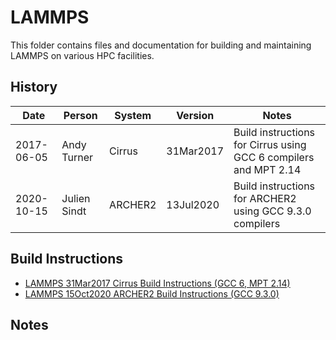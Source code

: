 LAMMPS
======

This folder contains files and documentation for building and maintaining LAMMPS on various HPC facilities.

History
-------

Date | Person | System | Version | Notes
---- | -------|--------|---------|------
2017-06-05 | Andy Turner | Cirrus | 31Mar2017 | Build instructions for Cirrus using GCC 6 compilers and MPT 2.14
2020-10-15 | Julien Sindt | ARCHER2 | 13Jul2020 | Build instructions for ARCHER2 using GCC 9.3.0 compilers

Build Instructions
------------------

* [LAMMPS 31Mar2017 Cirrus Build Instructions (GCC 6, MPT 2.14)](build_lammps_15Mar17_gcc6_mpt214.md)
* [LAMMPS 15Oct2020 ARCHER2 Build Instructions (GCC 9.3.0)](build_lammps_15Oct2020_gcc930.md)

Notes
-----

